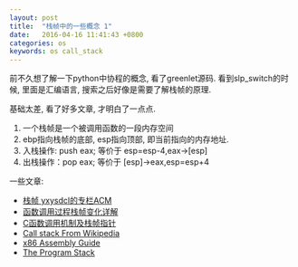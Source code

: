 ```yaml
---
layout: post
title:  "栈帧中的一些概念 1"
date:   2016-04-16 11:41:43 +0800
categories: os
keywords: os call_stack
---
```


前不久想了解一下python中协程的概念, 看了greenlet源码. 看到slp_switch的时候, 里面是汇编语言, 搜索之后好像是需要了解栈帧的原理.

基础太差, 看了好多文章, 才明白了一点点.

1. 一个栈帧是一个被调用函数的一段内存空间
2. ebp指向栈帧的底部, esp指向顶部, 即当前指向的内存地址.
3. 入栈操作: push eax; 等价于 esp=esp-4,eax->[esp] 
4. 出栈操作：pop eax; 等价于 [esp]->eax,esp=esp+4

一些文章:

- [栈帧 yxysdcl的专栏ACM](http://blog.csdn.net/yxysdcl/article/details/5569351)
- [函数调用过程栈帧变化详解](http://www.cnblogs.com/fxplove/articles/2574451.html)
- [C函数调用机制及栈帧指针](http://blog.csdn.netss318/article/details/7185802)
- [Call stack From Wikipedia](https://en.wikipedia.org/wiki/Call_stack)
- [x86 Assembly Guide](http://www.cs.virginia.edu/~evans/cs216/guides/x86.html)
- [The Program Stack](http://www.c-jump.com/CIS77/ASM/Stack/index.html)
